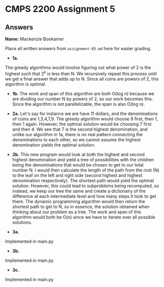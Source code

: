 # CMPS 2200 Assignment 5
## Answers

**Name:** Mackenzie Bookamer


Place all written answers from `assignment-05.md` here for easier grading.





- **1a.**

The greedy algorithms would involve figuring out what power of 2 is the highest such that 2$^k$ is less than N. We recursively repeat this process until we 
get a final answer that adds up to N. Since all coins are powers of 2, this algorithm is optimal. 


- **1b.**
The work and span of this algorithm are both O(log n) because we are dividing our number N by powers of 2, so our work becomes this. Since the algorithm is 
not parallelizable, the span is also O(log n).

- **2a.**
Let's say for instance we are have 11 dollars, and the denominations of coins are 1,3,4,7,9. The greedy algorithm would choose 9 first, then 1, then 1 again. However, the optimal solution would be choosing 7 first and then 4. We see that 7 is the second highest denomination, and unlike our algorithm in 1a, there is no real pattern connecting the denominations to each other, so we cannot assume the highest denomination yields the optimal solution. 

- **2b.**
This new program would look at both the highest and second highest denomination and yield a tree of possibilities with the children being the denominations that would be chosen to get to our total number N. I would then calculate the length of the path from the root (N) to the leaf on the left and right side (second highest and highest denomination respectively). The shortest path would yield the optimal solution. However, this could lead to subproblems being recomputed, so instead, we keep our tree the same and create a dictionairy of the difference at each intermediate level and how many steps it took to get there. The dynamic programming algorithm would then return the shortest path to get to N, so in essence, the solution obtained when thinking about our problem as a tree. The work and span of this algorithm would both be O(n) since we have to iterate over all possible solutions. 

- **3a.**


Implemented in main.py



- **3b.**


Implemented in main.py



- **3c.**


Implemented in main.py
